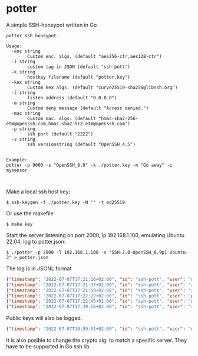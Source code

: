 # potter
A simple SSH-honeypot written in Go


```
potter ssh honeypot.

Usage:
  -enc string
    	Custom enc. algs. (default "aes256-ctr,aes128-ctr")
  -i string
    	custom tag in JSON (default "ssh-pott")
  -k string
    	hostkey filename (default "potter.key")
  -kex string
    	Custom kex algs. (default "curve25519-sha256@libssh.org")
  -l string
    	listen address (default "0.0.0.0")
  -m string
    	Custom deny message (default "Access denied.")
  -mac string
    	Custom mac. algs. (default "hmac-sha2-256-etm@openssh.com,hmac-sha2-512-etm@openssh.com")
  -p string
    	ssh port (default "2222")
  -s string
    	ssh versionstring (default "OpenSSH_4.5")


Example:
potter -p 9000 -s "OpenSSH_8.9" -k ./potter.key -m "Go away" -i mysensor



```

Make a local ssh host key:
```
$ ssh-keygen -f ./potter.key -N '' -t ed25519
```

Or use the makefile

```
$ make key
```

Start the server listening on port 2000, ip 192.168.1.100, emulating Ubuntu 22.04, log to potter.json:

```
$ ./potter -p 2000 -l 192.168.1.100 -s "SSH-2.0-OpenSSH_8.9p1 Ubuntu-3" > potter.json
```


The log is in JSONL format
```json
{"timestamp": "2022-07-07T17:21:16+02:00", "id": "ssh-pott", "user": "user", "clientip": "167.99.214.128", "srcport": "47030", "password": "user", "clientversion": "SSH-2.0-Go" }
{"timestamp": "2022-07-07T17:21:37+02:00", "id": "ssh-pott", "user": "admin", "clientip": "167.99.214.128", "srcport": "47852", "password": "admin", "clientversion": "SSH-2.0-Go" }
{"timestamp": "2022-07-07T17:21:59+02:00", "id": "ssh-pott", "user": "steam", "clientip": "167.99.214.128", "srcport": "48692", "password": "steam", "clientversion": "SSH-2.0-Go" }
{"timestamp": "2022-07-07T17:22:22+02:00", "id": "ssh-pott", "user": "postgres", "clientip": "167.99.214.128", "srcport": "49518", "password": "postgres", "clientversion": "SSH-2.0-Go" }
{"timestamp": "2022-07-07T17:22:45+02:00", "id": "ssh-pott", "user": "oracle", "clientip": "167.99.214.128", "srcport": "50340", "password": "oracle", "clientversion": "SSH-2.0-Go" }
{"timestamp": "2022-07-07T17:39:16+02:00", "id": "ssh-pott", "user": "root", "clientip": "118.120.228.182", "srcport": "40042", "password": "root", "clientversion": "SSH-2.0-libssh_0.9.5" }
```

Public keys will also be logged.
```json
{"timestamp": "2022-07-07T18:59:01+02:00", "id": "ssh-pott", "user": "espegro", "clientip": "192.168.1.144", "srcport": "36478", "publickey": "sk-ssh-ed25519@openssh.com AAAAXXXXXXXXXXXXXXXXXXXXXXXXXXXXXXXXXXXXXXXXXXXXXXXXXXXXXXXXXXXXXXXXXXXXXXXX=", "clientversion": "SSH-2.0-OpenSSH_8.9p1 Ubuntu-3" }
```

It is also posible to change the crypto alg. to match a spesific server. They have to be supported in Go ssh lib.

